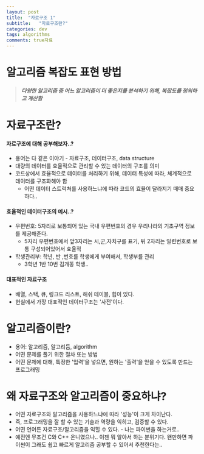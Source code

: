 ```yaml
---
layout: post
title:  "자료구조 1"
subtitle:   "자료구조란?"
categories: dev
tags: algorithms
comments: true자료
---
```

# 알고리즘 복잡도 표현 방법
> ##### 다양한 알고리즘 중 어느 알고리즘이 더 좋은지를 분석하기 위해, 복잡도를 정의하고 계산함

# 자료구조란?
#### 자료구조에 대해 공부해보자..?

- 용어는 다 같은 이야기 - 자료구조, 데이터구조, data structure
- 대량의 데이터를 효율적으로 관리할 수 있는 데이터의 구조를 의미
- 코드상에서 효율적으로 데이터를 처리하기 위해, 데이터 특성에 따라, 체계적으로 데이터를 구조화해야 함
  - 어떤 데이터 스트럭쳐를 사용하느냐에 따라 코드의 효율이 달라지기 때매 중요하다..

#### 효율적인 데이터구조의 예시..?

- 우편번호:  5자리로 보통되어 있는 국내 우편번호의 경우 우리나라의 기초구역 정보를 제공해준다.
  - 5자리 우편번호에서 앞3자리는 시,군,자치구를 표기, 뒤 2자리는 일련번호로 보통 구성되어있어서 효율적
- 학생관리부: 학년, 반 ,번호를 학생에게 부여해서, 학생부를 관리
  - 3학년 1반 10번 김개똥 학생..

#### 대표적인 자료구조

- 배열, 스택, 큐, 링크드 리스트, 해쉬 테이블, 힙이 있다.
- 현실에서 가장 대표적인 데이터구조는 '사전'이다.

# 알고리즘이란?
- 용어: 알고리즘, 알고리듬, algorithm
- 어떤 문제를 풀기 위한 절차 또는 방법
- 어떤 문제에 대해, 특정한 '입력'을 넣으면, 원하는 '출력'을 얻을 수 있도록 만드는 프로그래밍

# 왜 자료구조와 알고리즘이 중요하냐?

- 어떤 자료구조와 알고리즘을 사용하느냐에 따라 '성능'이 크게 차이난다.
- 즉, 프로그래밍을 잘 할 수 있는 기술과 역량을 익히고, 검증할 수 있다.
- 어떤 언어든 자료구조/알고리즘을 익힐 수 있다. - 나는 파이썬을 하는거로..
- 예전엔 무조건 C와 C++ 온니였으나.. 이젠 뭐 알아서 하는 분위기다. 왠만하면 파이썬이 그래도 쉽고 빠르게 알고리즘 공부할 수 있어서 추천한다는..